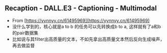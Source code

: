 ## Recaption - DALL.E3 - Captioning - Multimodal

- From [https://yynnyy.cn/61495969](https://yynnyy.cn/61495969)
- 没什么学到的，核心就是a to b 的任务可以先转换成b to a, 这样就有了a和b的pair数据集
- 比如说与其filter出高质量的文本，不如先拿出高质量文本然后反向生成噪声，再去做监督